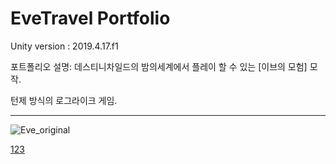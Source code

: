  EveTravel Portfolio
==========================
<a name="top"></a>
Unity version : 2019.4.17.f1

포트폴리오 설명: 
데스티니차일드의 밤의세계에서 플레이 할 수 있는 [이브의 모험] 모작.
<p>
턴제 방식의 로그라이크 게임.
<p>
  <p>
    <p>
<hr/>

![Eve_original](https://user-images.githubusercontent.com/51247612/109377765-c4048400-7910-11eb-8cb0-3391fe3fc96a.gif)



<a href="#top">123</a>
